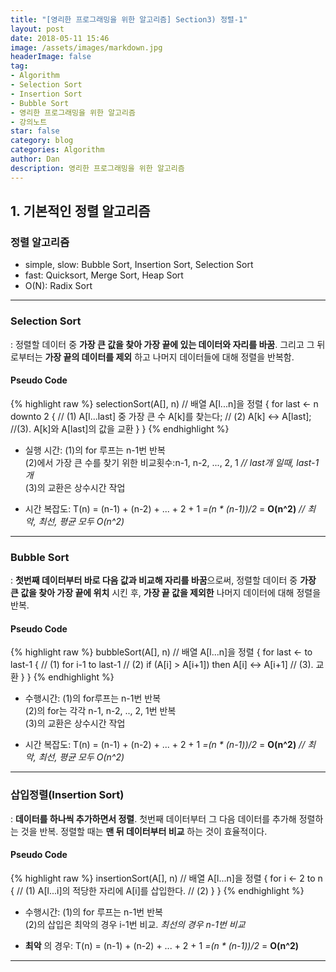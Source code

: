 ```yaml
---
title: "[영리한 프로그래밍을 위한 알고리즘] Section3) 정렬-1"
layout: post
date: 2018-05-11 15:46
image: /assets/images/markdown.jpg
headerImage: false
tag:
- Algorithm
- Selection Sort
- Insertion Sort
- Bubble Sort
- 영리한 프로그래밍을 위한 알고리즘
- 강의노트
star: false
category: blog
categories: Algorithm
author: Dan
description: 영리한 프로그래밍을 위한 알고리즘
---
```

## 1. 기본적인 정렬 알고리즘

### 정렬 알고리즘
* simple, slow: Bubble Sort, Insertion Sort, Selection Sort
* fast: Quicksort, Merge Sort, Heap Sort
* O(N): Radix Sort

---
### Selection Sort
: 정렬할 데이터 중 <span class="evidence-skyblue">**가장 큰 값을 찾아 가장 끝에 있는 데이터와 자리를 바꿈**</span>. 그리고 그 뒤로부터는 **가장 끝의 데이터를 제외** 하고 나머지 데이터들에 대해 정렬을 반복함.<br>

#### Pseudo Code
{% highlight raw %}
selectionSort(A[], n) // 배열 A[l...n]을 정렬
{
  for last ← n downto 2 { // (1)
    A[l...last] 중 가장 큰 수 A[k]를 찾는다; // (2)
    A[k] ↔️ A[last]; //(3). A[k]와 A[last]의 값을 교환
  }
}
{% endhighlight %}

* 실행 시간:
(1)의 for 루프는 n-1번 반복<br>
(2)에서 가장 큰 수를 찾기 위한 비교횟수:n-1, n-2, ..., 2, 1 *// last개 일때,  last-1개* <br>
(3)의 교환은 상수시간 작업

* 시간 복잡도: T(n) = (n-1) + (n-2) + ... + 2 + 1 *=(n * (n-1))/2* = **O(n^2)** *// 최악, 최선, 평균 모두 O(n^2)*

---
### Bubble Sort
: <span class="evidence-skyblue">**첫번째 데이터부터 바로 다음 값과 비교해 자리를 바꿈**</span>으로써, 정렬할 데이터 중 **가장 큰 값을 찾아 가장 끝에 위치** 시킨 후, **가장 끝 값을 제외한** 나머지 데이터에 대해 정렬을 반복.<br>

#### Pseudo Code
{% highlight raw %}
bubbleSort(A[], n) // 배열 A[l...n]을 정렬
{
  for last ← to last-1 { // (1)
    for i-1 to last-1 // (2)
      if (A[i] > A[i+1]) then A[i] ↔️ A[i+1] // (3). 교환
  }
}
{% endhighlight %}

* 수행시간:
(1)의 for루프는 n-1번 반복<br>
(2)의 for는 각각 n-1, n-2, .., 2, 1번 반복<br>
(3)의 교환은 상수시간 작업

* 시간 복잡도: T(n) = (n-1) + (n-2) + ... + 2 + 1 *=(n * (n-1))/2* = **O(n^2)** *// 최악, 최선, 평균 모두 O(n^2)*

---
### 삽입정렬(Insertion Sort)
: <span class="evidence-skyblue">**데이터를 하나씩 추가하면서 정렬**</span>. 첫번째 데이터부터 그 다음 데이터를 추가해 정렬하는 것을 반복. 정렬할 때는 **맨 뒤 데이터부터 비교** 하는 것이 효율적이다.

#### Pseudo Code
{% highlight raw %}
insertionSort(A[], n) // 배열 A[l...n]을 정렬
{
  for i ← 2 to n { // (1)
    A[l...i]의 적당한 자리에 A[i]를 삽입한다. // (2)
  }
}
{% endhighlight %}

* 수행시간:
(1)의 for 루프는 n-1번 반복 <br>
(2)의 삽입은 최악의 경우  i-1번 비교. *최선의 경우 n-1번 비교*

* **최악** 의 경우: T(n) = (n-1) + (n-2) + ... + 2 + 1 *=(n * (n-1))/2* = **O(n^2)**

---
